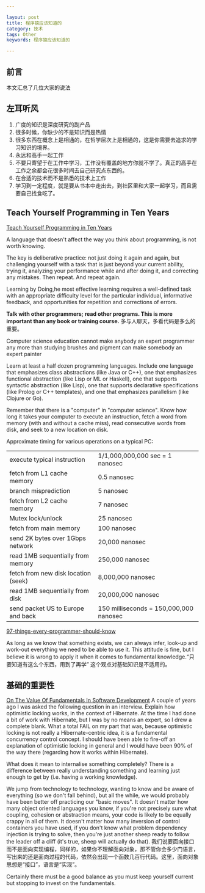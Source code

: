 ```yaml
---

layout: post
title: 程序猿应该知道的
category: 技术
tags: Other
keywords: 程序猿应该知道的

---
```


## 前言

本文汇总了几位大家的说法

## 左耳听风

1. 广度的知识是深度研究的副产品
2. 很多时候，你缺少的不是知识而是热情
3. 很多东西在概念上是相通的，在哲学层次上是相通的，这是你需要去追求的学习知识的境界。
4. 永远和高手一起工作
5. 不要只寄望于在工作中学习，工作没有覆盖的地方你就不学了。真正的高手在工作之余都会花很多时间去自己研究点东西的。
6. 在合适的技术而不是熟悉的技术上工作
7. 学习到一定程度，就是要从书本中走出去，到社区里和大家一起学习，而且需要自己找食吃了。


## Teach Yourself Programming in Ten Years

[Teach Yourself Programming in Ten Years](http://norvig.com/21-days.html)

A language that doesn't affect the way you think about programming, is not worth knowing. 

The key is deliberative practice: not just doing it again and again, but challenging yourself with a task that is just beyond your current ability, trying it, analyzing your performance while and after doing it, and correcting any mistakes. Then repeat. And repeat again.

Learning by Doing,he most effective learning requires a well-defined task with an appropriate difficulty level for the particular individual, informative feedback, and opportunities for repetition and corrections of errors.

**Talk with other programmers; read other programs. This is more important than any book or training course.** 多与人聊天，多看代码是多么的重要。

Computer science education cannot make anybody an expert programmer any more than studying brushes and pigment can make somebody an expert painter

Learn at least a half dozen programming languages. Include one language that emphasizes class abstractions (like Java or C++), one that emphasizes functional abstraction (like Lisp or ML or Haskell), one that supports syntactic abstraction (like Lisp), one that supports declarative specifications (like Prolog or C++ templates), and one that emphasizes parallelism (like Clojure or Go).

Remember that there is a "computer" in "computer science". Know how long it takes your computer to execute an instruction, fetch a word from memory (with and without a cache miss), read consecutive words from disk, and seek to a new location on disk.


Approximate timing for various operations on a typical PC:

|||
|---|---|
|execute typical instruction|	1/1,000,000,000 sec = 1 nanosec|
|fetch from L1 cache memory|	0.5 nanosec|
|branch misprediction|	5 nanosec|
|fetch from L2 cache memory|	7 nanosec|
|Mutex lock/unlock|	25 nanosec|
|fetch from main memory|	100 nanosec|
|send 2K bytes over 1Gbps network	|20,000 nanosec|
|read 1MB sequentially from memory|	250,000 nanosec|
|fetch from new disk location (seek)|	8,000,000 nanosec|
|read 1MB sequentially from disk	|20,000,000 nanosec|
|send packet US to Europe and back	|150 milliseconds = 150,000,000 nanosec|



[97-things-every-programmer-should-know](https://github.com/97-things/97-things-every-programmer-should-know/blob/master/en/SUMMARY.md)

As long as we know that something exists, we can always infer, look-up and work-out everything we need to be able to use it. This attitude is fine, but I believe it is wrong to apply it when it comes to fundamental knowledge.“只要知道有这么个东西，用到了再学” 这个观点对基础知识是不适用的。

## 基础的重要性

[On The Value Of Fundamentals In Software Development](https://www.skorks.com/2010/04/on-the-value-of-fundamentals-in-software-development/) A couple of years ago I was asked the following question in an interview. Explain how optimistic locking works, in the context of Hibernate. At the time I had done a bit of work with Hibernate, but I was by no means an expert, so I drew a complete blank. What a total FAIL on my part that was, because optimistic locking is not really a Hibernate-centric idea, it is a fundamental concurrency control concept. I should have been able to fire-off an explanation of optimistic locking in general and I would have been 90% of the way there (regarding how it works within Hibernate).

What does it mean to internalise something completely? There is a difference between really understanding something and learning just enough to get by (i.e. having a working knowledge). 

We jump from technology to technology, wanting to know and be aware of everything (so we don't fall behind), but all the while, we would probably have been better off practicing our "basic moves". It doesn't matter how many object oriented languages you know, if you're not precisely sure what coupling, cohesion or abstraction means, your code is likely to be equally crappy in all of them. It doesn't matter how many inversion of control containers you have used, if you don't know what problem dependency injection is trying to solve, then you're just another sheep ready to follow the leader off a cliff (it's true, sheep will actually do that). 我们说要面向接口而不是面向实现编程，同样的，如果你不理解面向对象，那不管你会多少门语言，写出来的还是面向过程的代码，依然会出现一个函数几百行代码。这里，面向对象思想是“接口”，语言是“实现”。

Certainly there must be a good balance as you must keep yourself current but stopping to invest on the fundamentals.
